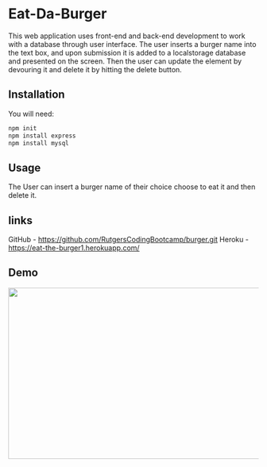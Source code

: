 # Eat-Da-Burger

This web application uses front-end and back-end development to work with a database through user interface. The user inserts a burger name into the text box, and upon submission it is added to a localstorage database and presented on the screen. Then the user can update the element by devouring it and delete it by hitting the delete button.

## Installation

You will need:

```bash
npm init
npm install express
npm install mysql
```

## Usage

The User can insert a burger name of their choice choose to eat it and then delete it.

## links

GitHub - https://github.com/RutgersCodingBootcamp/burger.git
Heroku - https://eat-the-burger1.herokuapp.com/

## Demo

<img src="./Demo/Eat-Da-Burger.gif" width="614" height="345" />
